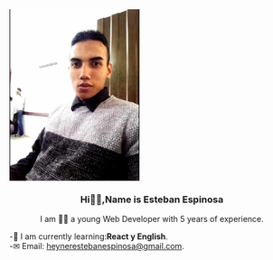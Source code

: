 <div id="header" aling="cemter">

<img align="center" width="230"  src="/img/foto.jpg" >
<h3 align="center">Hi🙋‍♂️,Name is Esteban Espinosa </h3>

<p align="center">I am 💁‍♂️ a young Web Developer with 5 years of experience. </p>

-🧠 I am currently learning:**React y English**.<br>
-✉ Email: heynerestebanespinosa@gmail.com.<br>
</div>
